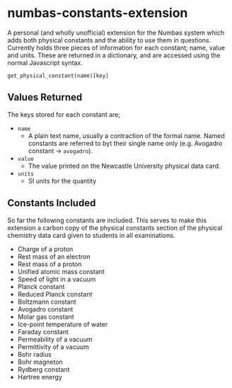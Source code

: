 # numbas-constants-extension
A personal (and wholly unofficial) extension for the Numbas system which adds both physical constants and the ability to use them in questions. Currently holds three pieces of information for each constant; name, value and units. These are returned in a dictionary, and are accessed using the normal Javascript syntax.

    get_physical_constant(name)[key]
## Values Returned 
The keys stored for each constant are;
- `name`
    - A plain text name, usually a contraction of the formal name. Named constants are referred to byt their single name only (e.g. Avogadro constant -> `avogadro`). 
- `value`
    - The value printed on the Newcastle University physical data card. 
- `units`
    - SI units for the quantity
## Constants Included
So far the following constants are included. This serves to make this extension a carbon copy of the physical constants section of the physical chemistry data card given to students in all examinations.

- Charge of a proton
- Rest mass of an electron
- Rest mass of a proton
- Unified atomic mass constant
- Speed of light in a vacuum 
- Planck constant
- Reduced Planck constant
- Boltzmann constant
- Avogadro constant
- Molar gas constant
- Ice-point temperature of water
- Faraday constant
- Permeability of a vacuum
- Permittivity of a vacuum
- Bohr radius
- Bohr magneton
- Rydberg constant
- Hartree energy
